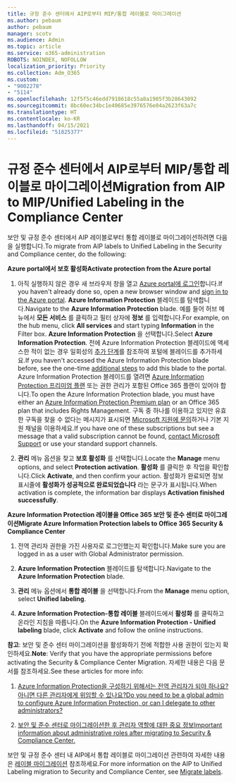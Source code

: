 ```yaml
---
title: 규정 준수 센터에서 AIP로부터 MIP/통합 레이블로 마이그레이션
ms.author: pebaum
author: pebaum
manager: scotv
ms.audience: Admin
ms.topic: article
ms.service: o365-administration
ROBOTS: NOINDEX, NOFOLLOW
localization_priority: Priority
ms.collection: Adm_O365
ms.custom:
- "9002278"
- "5114"
ms.openlocfilehash: 12f5f5c46edd7918618c55a8a1905f3b28643092
ms.sourcegitcommit: 8bc60ec34bc1e40685e3976576e04a2623f63a7c
ms.translationtype: HT
ms.contentlocale: ko-KR
ms.lasthandoff: 04/15/2021
ms.locfileid: "51825377"
---
```

# <a name="migration-from-aip-to-mipunified-labeling-in-the-compliance-center"></a><span data-ttu-id="ca97b-102">규정 준수 센터에서 AIP로부터 MIP/통합 레이블로 마이그레이션</span><span class="sxs-lookup"><span data-stu-id="ca97b-102">Migration from AIP to MIP/Unified Labeling in the Compliance Center</span></span>

<span data-ttu-id="ca97b-103">보안 및 규정 준수 센터에서 AIP 레이블로부터 통합 레이블로 마이그레이션하려면 다음을 실행합니다.</span><span class="sxs-lookup"><span data-stu-id="ca97b-103">To migrate from AIP labels to Unified Labeling in the Security and Compliance center, do the following:</span></span>

<span data-ttu-id="ca97b-104">**Azure portal에서 보호 활성화**</span><span class="sxs-lookup"><span data-stu-id="ca97b-104">**Activate protection from the Azure portal**</span></span>

1. <span data-ttu-id="ca97b-105">아직 실행하지 않은 경우 새 브라우저 창을 열고 [Azure portal에 로그인](https://docs.microsoft.com/azure/information-protection/deploy-use/configure-policy#signing-in-to-the-azure-portal)합니다.</span><span class="sxs-lookup"><span data-stu-id="ca97b-105">If you haven't already done so, open a new browser window and [sign in to the Azure portal](https://docs.microsoft.com/azure/information-protection/deploy-use/configure-policy#signing-in-to-the-azure-portal).</span></span> <span data-ttu-id="ca97b-106">**Azure Information Protection** 블레이드를 탐색합니다.</span><span class="sxs-lookup"><span data-stu-id="ca97b-106">Navigate to the **Azure Information Protection** blade.</span></span> <span data-ttu-id="ca97b-107">예를 들어 허브 메뉴에서 **모든 서비스** 를 클릭하고 필터 상자에 **정보** 를 입력합니다.</span><span class="sxs-lookup"><span data-stu-id="ca97b-107">For example, on the hub menu, click **All services** and start typing **Information** in the Filter box.</span></span> <span data-ttu-id="ca97b-108">**Azure Information Protection** 을 선택합니다.</span><span class="sxs-lookup"><span data-stu-id="ca97b-108">Select **Azure Information Protection**.</span></span> <span data-ttu-id="ca97b-109">전에 Azure Information Protection 블레이드에 액세스한 적이 없는 경우 일회성의 [추가 단계](https://docs.microsoft.com/azure/information-protection/deploy-use/configure-policy#to-access-the-azure-information-protection-blade-for-the-first-time)를 참조하여 포털에 블레이드를 추가하세요.</span><span class="sxs-lookup"><span data-stu-id="ca97b-109">If you haven't accessed the Azure Information Protection blade before, see the one-time [additional steps](https://docs.microsoft.com/azure/information-protection/deploy-use/configure-policy#to-access-the-azure-information-protection-blade-for-the-first-time) to add this blade to the portal.</span></span> <span data-ttu-id="ca97b-110">Azure Information Protection 블레이드를 열려면 [Azure Information Protection 프리미엄 플랜](https://www.microsoft.com/cloud-platform/azure-information-protection-pricing) 또는 권한 관리가 포함된 Office 365 플랜이 있어야 합니다.</span><span class="sxs-lookup"><span data-stu-id="ca97b-110">To open the Azure Information Protection blade, you must have either an [Azure Information Protection Premium plan](https://www.microsoft.com/cloud-platform/azure-information-protection-pricing) or an Office 365 plan that includes Rights Management.</span></span> <span data-ttu-id="ca97b-111">구독 중 하나를 이용하고 있지만 유효한 구독을 찾을 수 없다는 메시지가 표시되면 [Microsoft 지원에 문의](https://docs.microsoft.com/azure/information-protection/get-started/information-support#to-contact-microsoft-support)하거나 기본 지원 채널을 이용하세요.</span><span class="sxs-lookup"><span data-stu-id="ca97b-111">If you have one of these subscriptions but see a message that a valid subscription cannot be found, [contact Microsoft Support](https://docs.microsoft.com/azure/information-protection/get-started/information-support#to-contact-microsoft-support) or use your standard support channels.</span></span>

2. <span data-ttu-id="ca97b-112">**관리** 메뉴 옵션을 찾고 **보호 활성화** 를 선택합니다.</span><span class="sxs-lookup"><span data-stu-id="ca97b-112">Locate the **Manage** menu options, and select **Protection activation**.</span></span> <span data-ttu-id="ca97b-113">**활성화** 를 클릭한 후 작업을 확인합니다.</span><span class="sxs-lookup"><span data-stu-id="ca97b-113">Click **Activate**, and then confirm your action.</span></span> <span data-ttu-id="ca97b-114">활성화가 완료되면 정보 표시줄에 **활성화가 성공적으로 완료되었습니다** 라는 문구가 표시됩니다.</span><span class="sxs-lookup"><span data-stu-id="ca97b-114">When activation is complete, the information bar displays **Activation finished successfully**.</span></span>

<span data-ttu-id="ca97b-115">**Azure Information Protection 레이블을 Office 365 보안 및 준수 센터로 마이그레이션**</span><span class="sxs-lookup"><span data-stu-id="ca97b-115">**Migrate Azure Information Protection labels to Office 365 Security & Compliance Center**</span></span>

1. <span data-ttu-id="ca97b-116">전역 관리자 권한을 가진 사용자로 로그인했는지 확인합니다.</span><span class="sxs-lookup"><span data-stu-id="ca97b-116">Make sure you are logged in as a user with Global Administrator permission.</span></span>

2. <span data-ttu-id="ca97b-117">**Azure Information Protection** 블레이드를 탐색합니다.</span><span class="sxs-lookup"><span data-stu-id="ca97b-117">Navigate to the **Azure Information Protection** blade.</span></span>

3. <span data-ttu-id="ca97b-118">**관리** 메뉴 옵션에서 **통합 레이블** 을 선택합니다.</span><span class="sxs-lookup"><span data-stu-id="ca97b-118">From the **Manage** menu option, select **Unified labeling**.</span></span>

4. <span data-ttu-id="ca97b-119">**Azure Information Protection-통합 레이블** 블레이드에서 **활성화** 를 클릭하고 온라인 지침을 따릅니다.</span><span class="sxs-lookup"><span data-stu-id="ca97b-119">On the **Azure Information Protection - Unified labeling** blade, click **Activate** and follow the online instructions.</span></span>

<span data-ttu-id="ca97b-120">**참고**: 보안 및 준수 센터 마이그레이션을 활성화하기 전에 적합한 사용 권한이 있는지 확인하세요.</span><span class="sxs-lookup"><span data-stu-id="ca97b-120">**Note**: Verify that you have the appropriate permissions before activating the Security & Compliance Center Migration.</span></span> <span data-ttu-id="ca97b-121">자세한 내용은 다음 문서를 참조하세요.</span><span class="sxs-lookup"><span data-stu-id="ca97b-121">See these articles for more info:</span></span>

1. [<span data-ttu-id="ca97b-122">Azure Information Protection을 구성하기 위해서는 전역 관리자가 되야 하나요? 아니면 다른 관리자에게 위임할 수 있나요?</span><span class="sxs-lookup"><span data-stu-id="ca97b-122">Do you need to be a global admin to configure Azure Information Protection, or can I delegate to other administrators?</span></span>](https://docs.microsoft.com/azure/information-protection/faqs#do-you-need-to-be-a-global-admin-to-configure-azure-information-protection-or-can-i-delegate-to-other-administrators)

2. [<span data-ttu-id="ca97b-123">보안 및 준수 센터로 마이그레이션한 후 관리자 역할에 대한 중요 정보</span><span class="sxs-lookup"><span data-stu-id="ca97b-123">Important information about administrative roles after migrating to Security & Compliance Center.</span></span>](https://docs.microsoft.com/azure/information-protection/configure-policy-migrate-labels#important-information-about-administrative-roles)

<span data-ttu-id="ca97b-124">보안 및 규정 준수 센터 내 AIP에서 통합 레이블로 마이그레이션 관련하여 자세한 내용은 [레이블 마이그레이션](https://docs.microsoft.com/azure/information-protection/configure-policy-migrate-labels) 참조하세요.</span><span class="sxs-lookup"><span data-stu-id="ca97b-124">For more information on the AIP to Unified Labeling migration to Security and Compliance Center, see [Migrate labels](https://docs.microsoft.com/azure/information-protection/configure-policy-migrate-labels).</span></span>
